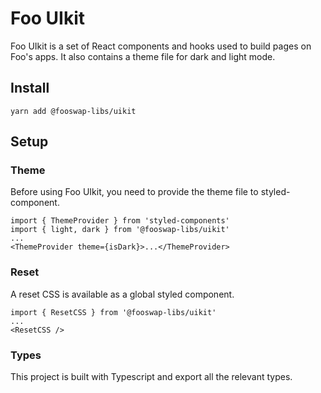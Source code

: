 # Foo UIkit

Foo UIkit is a set of React components and hooks used to build pages on Foo's apps. It also contains a theme file for dark and light mode.

## Install

`yarn add @fooswap-libs/uikit`

## Setup

### Theme

Before using Foo UIkit, you need to provide the theme file to styled-component.

```
import { ThemeProvider } from 'styled-components'
import { light, dark } from '@fooswap-libs/uikit'
...
<ThemeProvider theme={isDark}>...</ThemeProvider>
```

### Reset

A reset CSS is available as a global styled component.

```
import { ResetCSS } from '@fooswap-libs/uikit'
...
<ResetCSS />
```

### Types

This project is built with Typescript and export all the relevant types.
